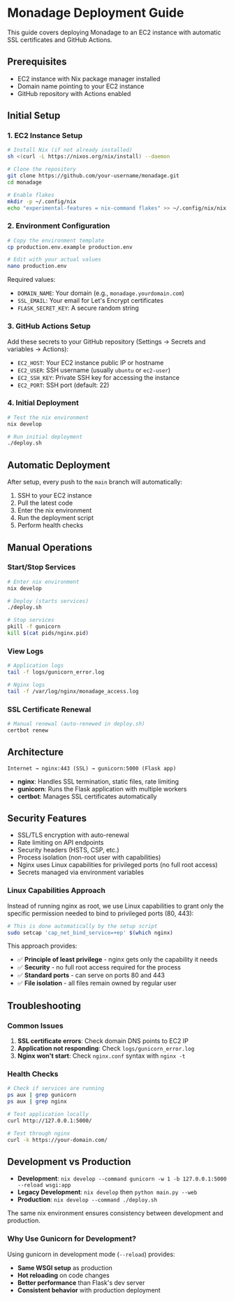 # Monadage Deployment Guide

This guide covers deploying Monadage to an EC2 instance with automatic SSL certificates and GitHub Actions.

## Prerequisites

- EC2 instance with Nix package manager installed
- Domain name pointing to your EC2 instance
- GitHub repository with Actions enabled

## Initial Setup

### 1. EC2 Instance Setup

```bash
# Install Nix (if not already installed)
sh <(curl -L https://nixos.org/nix/install) --daemon

# Clone the repository
git clone https://github.com/your-username/monadage.git
cd monadage

# Enable flakes
mkdir -p ~/.config/nix
echo "experimental-features = nix-command flakes" >> ~/.config/nix/nix.conf
```

### 2. Environment Configuration

```bash
# Copy the environment template
cp production.env.example production.env

# Edit with your actual values
nano production.env
```

Required values:
- `DOMAIN_NAME`: Your domain (e.g., `monadage.yourdomain.com`)
- `SSL_EMAIL`: Your email for Let's Encrypt certificates
- `FLASK_SECRET_KEY`: A secure random string

### 3. GitHub Actions Setup

Add these secrets to your GitHub repository (Settings → Secrets and variables → Actions):

- `EC2_HOST`: Your EC2 instance public IP or hostname
- `EC2_USER`: SSH username (usually `ubuntu` or `ec2-user`)
- `EC2_SSH_KEY`: Private SSH key for accessing the instance
- `EC2_PORT`: SSH port (default: 22)

### 4. Initial Deployment

```bash
# Test the nix environment
nix develop

# Run initial deployment
./deploy.sh
```

## Automatic Deployment

After setup, every push to the `main` branch will automatically:

1. SSH to your EC2 instance
2. Pull the latest code
3. Enter the nix environment
4. Run the deployment script
5. Perform health checks

## Manual Operations

### Start/Stop Services

```bash
# Enter nix environment
nix develop

# Deploy (starts services)
./deploy.sh

# Stop services
pkill -f gunicorn
kill $(cat pids/nginx.pid)
```

### View Logs

```bash
# Application logs
tail -f logs/gunicorn_error.log

# Nginx logs
tail -f /var/log/nginx/monadage_access.log
```

### SSL Certificate Renewal

```bash
# Manual renewal (auto-renewed in deploy.sh)
certbot renew
```

## Architecture

```
Internet → nginx:443 (SSL) → gunicorn:5000 (Flask app)
```

- **nginx**: Handles SSL termination, static files, rate limiting
- **gunicorn**: Runs the Flask application with multiple workers
- **certbot**: Manages SSL certificates automatically

## Security Features

- SSL/TLS encryption with auto-renewal
- Rate limiting on API endpoints
- Security headers (HSTS, CSP, etc.)
- Process isolation (non-root user with capabilities)
- Nginx uses Linux capabilities for privileged ports (no full root access)
- Secrets managed via environment variables

### Linux Capabilities Approach

Instead of running nginx as root, we use Linux capabilities to grant only the specific permission needed to bind to privileged ports (80, 443):

```bash
# This is done automatically by the setup script
sudo setcap 'cap_net_bind_service=+ep' $(which nginx)
```

This approach provides:
- ✅ **Principle of least privilege** - nginx gets only the capability it needs
- ✅ **Security** - no full root access required for the process
- ✅ **Standard ports** - can serve on ports 80 and 443
- ✅ **File isolation** - all files remain owned by regular user

## Troubleshooting

### Common Issues

1. **SSL certificate errors**: Check domain DNS points to EC2 IP
2. **Application not responding**: Check `logs/gunicorn_error.log`
3. **Nginx won't start**: Check `nginx.conf` syntax with `nginx -t`

### Health Checks

```bash
# Check if services are running
ps aux | grep gunicorn
ps aux | grep nginx

# Test application locally
curl http://127.0.0.1:5000/

# Test through nginx
curl -k https://your-domain.com/
```

## Development vs Production

- **Development**: `nix develop --command gunicorn -w 1 -b 127.0.0.1:5000 --reload wsgi:app`
- **Legacy Development**: `nix develop` then `python main.py --web`
- **Production**: `nix develop --command ./deploy.sh`

The same nix environment ensures consistency between development and production.

### Why Use Gunicorn for Development?

Using gunicorn in development mode (`--reload`) provides:
- **Same WSGI setup** as production
- **Hot reloading** on code changes
- **Better performance** than Flask's dev server
- **Consistent behavior** with production deployment